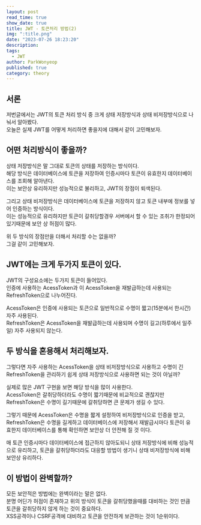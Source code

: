```yaml
---
layout: post
read_time: true
show_date: true
title: JWT - 토큰처리 방법(2)
img: ":title.png"
date: "2023-07-26 18:23:20"
description: 
tags:
  - JWT
author: ParkWonyeop
published: true
category: theory
---
```

## 서론

저번글에서는 JWT의 토큰 처리 방식 중 크게 상태 저장방식과 상태 비저장방식으로 나눠서 알아봤다.  
오늘은 실제 JWT를 어떻게 처리하면 좋을지에 대해서 같이 고민해보자.  

## 어떤 처리방식이 좋을까?

상태 저장방식은 말 그대로 토큰의 상태를 저장하는 방식이다.  
해당 방식은 데이터베이스에 토큰을 저장하여 인증시마다 토큰이 유효한지 데이터베이스를 조회해 알아낸다.  
이는 보안상 유리하지만 성능적으로 불리하고, JWT의 장점이 퇴색된다.  

그리고 상태 비저장방식은 데이터베이스에 토큰을 저장하지 않고 토큰 내부에 정보를 넣어 인증하는 방식이다.  
이는 성능적으로 유리하지만 토큰이 갈취당할경우 서버에서 할 수 있는 조취가 한정되어있기때문에 보안 상 허점이 많다.  

위 두 방식의 장점만을 더해서 처리할 수는 없을까?  
그걸 같이 고민해보자.  

## JWT에는 크게 두가지 토큰이 있다.  

JWT의 구성요소에는 두가지 토큰이 들어있다.  
인증에 사용하는 AcessToken과 이 AcessToken을 재발급하는데 사용되는 RefreshToken으로 나누어진다.  

AcessToken은 인증에 사용되는 토큰으로 일반적으로 수명이 짧고(15분에서 한시간) 자주 사용된다.  
RefreshToken은 AcessToken을 재발급하는데 사용되며 수명이 길고(하루에서 일주일) 자주 사용되지 않는다.  

## 두 방식을 혼용해서 처리해보자.

그렇다면 자주 사용하는 AcessToken을 상태 비저장방식으로 사용하고 수명이 긴 RefreshToken을 관리하기 쉽게 상태 저장방식으로 사용하면 되는 것이 아닐까?  

실제로 많은 JWT 구현을 보면 해당 방식을 많이 사용한다.  
AcessToken은 갈취당하더라도 수명이 짧기때문에 비교적으로 괜찮지만 RefreshToken은 수명이 길기때문에 갈취당하면 큰 문제가 생길 수 있다.  

그렇기 때문에 AcessToken은 수명을 짧게 설정하여 비저장방식으로 인증을 받고, RefreshToken은 수명을 길게하고 데이터베이스에 저장해서 재발급시마다 토큰이 유효한지 데이터베이스를 통해 확인하면 보안상 더 안전해 질 것 이다.  

매 토큰 인증시마다 데이터베이스에 접근하지 않아도되니 상태 저장방식에 비해 성능적으로 유리하고, 토큰을 갈취당하더라도 대응할 방법이 생기니 상태 비저장방식에 비해 보안상 유리하다.  

## 이 방법이 완벽할까?

모든 보안적은 방법에는 완벽이라는 말은 없다.  
분명 어딘가 허점이 존재하고 위의 방식이 토큰을 갈취당했을때를 대비하는 것인 만큼 토큰을 갈취당하지 않게 하는 것이 중요하다.  
XSS공격이나 CSRF공격에 대비하고 토큰을 안전하게 보관하는 것이 1순위이다.  